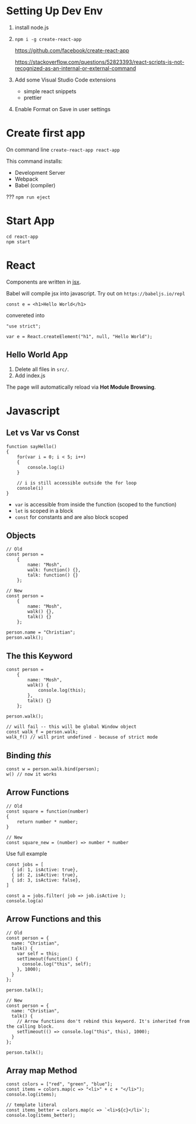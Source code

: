 # Setting Up Dev Env

1. install node.js

2. `npm i -g create-react-app`

   https://github.com/facebook/create-react-app

   https://stackoverflow.com/questions/52823393/react-scripts-is-not-recognized-as-an-internal-or-external-command

3) Add some Visual Studio Code extensions

   - simple react snippets
   - prettier

4) Enable Format on Save in user settings

# Create first app

On command line `create-react-app react-app`

This command installs:

- Development Server
- Webpack
- Babel (compiler)

??? `npm run eject`

# Start App

```
cd react-app
npm start
```

# React

Components are written in [jsx](https://reactjs.org/docs/introducing-jsx.html).

Babel will compile jsx into javascript. Try out on `https://babeljs.io/repl`

```
const e = <h1>Hello World</h1>
```

convereted into

```
"use strict";

var e = React.createElement("h1", null, "Hello World");
```

## Hello World App

1. Delete all files in `src/`.
2. Add index.js

The page will automatically reload via **Hot Module Browsing**.

# Javascript

## Let vs Var vs Const

```
function sayHello()
{
    for(var i = 0; i < 5; i++)
    {
        console.log(i)
    }

    // i is still accessible outside the for loop
    console(i)
}
```

- `var` is accessible from inside the function (scoped to the function)
- `let` is scoped in a block
- `const` for constants and are also block scoped

## Objects

```
// Old
const person =
    {
        name: "Mosh",
        walk: function() {},
        talk: function() {}
    };

// New
const person =
    {
        name: "Mosh",
        walk() {},
        talk() {}
    };

person.name = "Christian";
person.walk();
```

## The this Keyword

```
const person =
    {
        name: "Mosh",
        walk() {
            console.log(this);
        },
        talk() {}
    };

person.walk();

// will fail -- this will be global Window object
const walk_f = person.walk;
walk_f() // will print undefined - because of strict mode
```

## Binding _this_

```
const w = person.walk.bind(person);
w() // now it works
```

## Arrow Functions

```
// Old
const square = function(number)
{
    return number * number;
}

// New
const square_new = (number) => number * number
```

Use full example

```
const jobs = [
  { id: 1, isActive: true},
  { id: 2, isActive: true},
  { id: 3, isActive: false},
]

const a = jobs.filter( job => job.isActive );
console.log(a)
```

## Arrow Functions and this

```
// Old
const person = {
  name: "Christian",
  talk() {
    var self = this;
    setTimeout(function() {
      console.log("this", self);
    }, 1000);
  }
};

person.talk();
```

```
// New
const person = {
  name: "Christian",
  talk() {
    // Arrow functions don't rebind this keyword. It's inherited from the calling block.
    setTimeout(() => console.log("this", this), 1000);
  }
};

person.talk();
```

## Array map Method

```
const colors = ["red", "green", "blue"];
const items = colors.map(c => "<li>" + c + "</li>");
console.log(items);

// template literal
const items_better = colors.map(c => `<li>${c}</li>`);
console.log(items_better);
```
